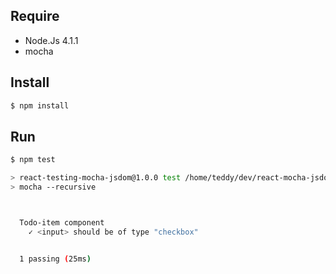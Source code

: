 
## Require

- Node.Js 4.1.1
- mocha

## Install

```bash
$ npm install
```

## Run

```bash
$ npm test

> react-testing-mocha-jsdom@1.0.0 test /home/teddy/dev/react-mocha-jsdom
> mocha --recursive



  Todo-item component
    ✓ <input> should be of type "checkbox"


  1 passing (25ms)
```
